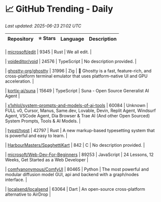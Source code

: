 # 📈 GitHub Trending - Daily

_Last updated: 2025-06-23 21:02 UTC_

| Repository | ⭐ Stars | Language | Description |
|------------|--------:|----------|-------------|

| [microsoft/edit](https://github.com/microsoft/edit) | 9345 | Rust | We all edit. |

| [voideditor/void](https://github.com/voideditor/void) | 24576 | TypeScript | No description provided. |

| [ghostty-org/ghostty](https://github.com/ghostty-org/ghostty) | 31996 | Zig | 👻 Ghostty is a fast, feature-rich, and cross-platform terminal emulator that uses platform-native UI and GPU acceleration. |

| [kortix-ai/suna](https://github.com/kortix-ai/suna) | 15649 | TypeScript | Suna - Open Source Generalist AI Agent |

| [x1xhlol/system-prompts-and-models-of-ai-tools](https://github.com/x1xhlol/system-prompts-and-models-of-ai-tools) | 60084 | Unknown | FULL v0, Cursor, Manus, Same.dev, Lovable, Devin, Replit Agent, Windsurf Agent, VSCode Agent, Dia Browser & Trae AI (And other Open Sourced) System Prompts, Tools & AI Models. |

| [typst/typst](https://github.com/typst/typst) | 42797 | Rust | A new markup-based typesetting system that is powerful and easy to learn. |

| [HarbourMasters/SpaghettiKart](https://github.com/HarbourMasters/SpaghettiKart) | 842 | C | No description provided. |

| [microsoft/Web-Dev-For-Beginners](https://github.com/microsoft/Web-Dev-For-Beginners) | 89253 | JavaScript | 24 Lessons, 12 Weeks, Get Started as a Web Developer |

| [comfyanonymous/ComfyUI](https://github.com/comfyanonymous/ComfyUI) | 80465 | Python | The most powerful and modular diffusion model GUI, api and backend with a graph/nodes interface. |

| [localsend/localsend](https://github.com/localsend/localsend) | 63064 | Dart | An open-source cross-platform alternative to AirDrop |
